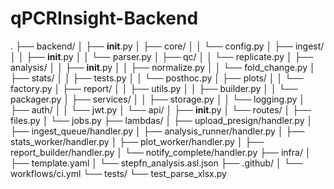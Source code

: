 # qPCRInsight-Backend

.
├── backend/
│   ├── __init__.py
│   ├── core/
│   │   └── config.py
│   ├── ingest/
│   │   ├── __init__.py
│   │   └── parser.py
│   ├── qc/
│   │   └── replicate.py
│   ├── analysis/
│   │   ├── __init__.py
│   │   ├── normalize.py
│   │   └── fold_change.py
│   ├── stats/
│   │   ├── tests.py
│   │   └── posthoc.py
│   ├── plots/
│   │   └── factory.py
│   ├── report/
│   │   ├── utils.py
│   │   ├── builder.py
│   │   └── packager.py
│   ├── services/
│   │   ├── storage.py
│   │   └── logging.py
│   ├── auth/
│   │   └── jwt.py
│   └── api/
│       ├── __init__.py
│       └── routes/
│           ├── files.py
│           └── jobs.py
├── lambdas/
│   ├── upload_presign/handler.py
│   ├── ingest_queue/handler.py
│   ├── analysis_runner/handler.py
│   ├── stats_worker/handler.py
│   ├── plot_worker/handler.py
│   ├── report_builder/handler.py
│   └── notify_complete/handler.py
├── infra/
│   ├── template.yaml
│   └── stepfn_analysis.asl.json
├── .github/
│   └── workflows/ci.yml
└── tests/
   └── test_parse_xlsx.py